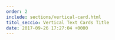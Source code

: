 ```yaml
---
order: 2
include: sections/vertical-card.html
titol_seccio: Vertical Text Cards Title
date: 2017-09-26 17:27:04 +0000
---
```


